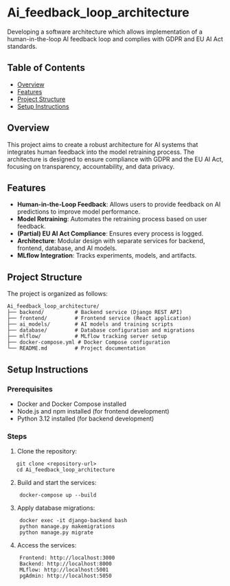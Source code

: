 # Ai_feedback_loop_architecture

Developing a software architecture which allows implementation of a human-in-the-loop AI feedback loop and complies with GDPR and EU AI Act standards.

## Table of Contents
- [Overview](#overview)
- [Features](#features)
- [Project Structure](#project-structure)
- [Setup Instructions](#setup-instructions)

## Overview

This project aims to create a robust architecture for AI systems that integrates human feedback into the model retraining process. The architecture is designed to ensure compliance with GDPR and the EU AI Act, focusing on transparency, accountability, and data privacy.

## Features

- **Human-in-the-Loop Feedback**: Allows users to provide feedback on AI predictions to improve model performance.
- **Model Retraining**: Automates the retraining process based on user feedback.
- **(Partial) EU AI Act Compliance**: Ensures every process is logged.
- **Architecture**: Modular design with separate services for backend, frontend, database, and AI models.
- **MLflow Integration**: Tracks experiments, models, and artifacts.

## Project Structure

The project is organized as follows:

```
Ai_feedback_loop_architecture/
├── backend/          # Backend service (Django REST API)
├── frontend/         # Frontend service (React application)
├── ai_models/        # AI models and training scripts
├── database/         # Database configuration and migrations
├── mlflow/           # MLflow tracking server setup
├── docker-compose.yml # Docker Compose configuration
└── README.md         # Project documentation
```

## Setup Instructions

### Prerequisites

- Docker and Docker Compose installed
- Node.js and npm installed (for frontend development)
- Python 3.12 installed (for backend development)

### Steps

1. Clone the repository:
```
   git clone <repository-url>
   cd Ai_feedback_loop_architecture
```

2. Build and start the services:
```
    docker-compose up --build
```

3. Apply database migrations:
```
    docker exec -it django-backend bash
    python manage.py makemigrations
    python manage.py migrate
```

4. Access the services:
```
    Frontend: http://localhost:3000
    Backend: http://localhost:8000
    MLflow: http://localhost:5001
    pgAdmin: http://localhost:5050
```

